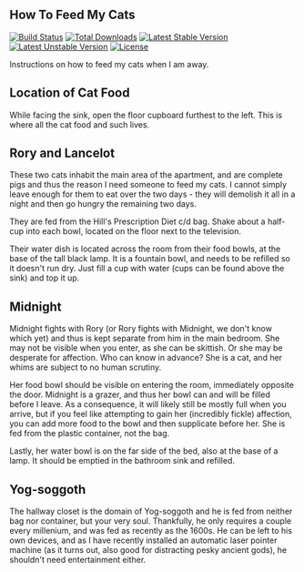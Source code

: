 ## How To Feed My Cats

[![Build Status](https://travis-ci.org/laravel/framework.svg)](https://travis-ci.org/laravel/framework)
[![Total Downloads](https://poser.pugx.org/laravel/framework/downloads.svg)](https://packagist.org/packages/laravel/framework)
[![Latest Stable Version](https://poser.pugx.org/laravel/framework/v/stable.svg)](https://packagist.org/packages/laravel/framework)
[![Latest Unstable Version](https://poser.pugx.org/laravel/framework/v/unstable.svg)](https://packagist.org/packages/laravel/framework)
[![License](https://poser.pugx.org/laravel/framework/license.svg)](https://packagist.org/packages/laravel/framework)

Instructions on how to feed my cats when I am away.

## Location of Cat Food

While facing the sink, open the floor cupboard furthest to the left.  This is where all the cat food and such lives.

## Rory and Lancelot

These two cats inhabit the main area of the apartment, and are complete pigs and thus the reason I need someone to feed my cats.  I cannot simply leave enough for them to eat over the two days - they will demolish it all in a night and then go hungry the remaining two days.

They are fed from the Hill's Prescription Diet c/d bag.  Shake about a half-cup into each bowl, located on the floor next to the television.

Their water dish is located across the room from their food bowls, at the base of the tall black lamp.  It is a fountain bowl, and needs to be refilled so it doesn't run dry.  Just fill a cup with water (cups can be found above the sink) and top it up.

## Midnight

Midnight fights with Rory (or Rory fights with Midnight, we don't know which yet) and thus is kept separate from him in the main bedroom.  She may not be visible when you enter, as she can be skittish.  Or she may be desperate for affection.  Who can know in advance?  She is a cat, and her whims are subject to no human scrutiny.

Her food bowl should be visible on entering the room, immediately opposite the door.  Midnight is a grazer, and thus her bowl can and will be filled before I leave.  As a consequence, it will likely still be mostly full when you arrive, but if you feel like attempting to gain her (incredibly fickle) affection, you can add more food to the bowl and then supplicate before her.  She is fed from the plastic container, not the bag.

Lastly, her water bowl is on the far side of the bed, also at the base of a lamp.  It should be emptied in the bathroom sink and refilled.

## Yog-soggoth

The hallway closet is the domain of Yog-soggoth and he is fed from neither bag nor container, but your very soul.  Thankfully, he only requires a couple every millenium, and was fed as recently as the 1600s.  He can be left to his own devices, and as I have recently installed an automatic laser pointer machine (as it turns out, also good for distracting pesky ancient gods), he shouldn't need entertainment either.
